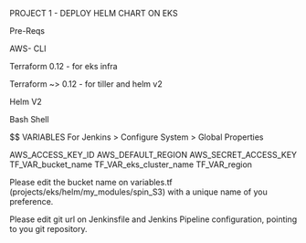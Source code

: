 PROJECT 1 - DEPLOY HELM CHART ON EKS

Pre-Reqs

AWS- CLI

Terraform 0.12 - for eks infra

Terraform ~> 0.12 - for tiller and helm v2

Helm V2

Bash Shell

$$ VARIABLES For Jenkins > Configure System > Global Properties


AWS_ACCESS_KEY_ID
AWS_DEFAULT_REGION
AWS_SECRET_ACCESS_KEY
TF_VAR_bucket_name
TF_VAR_eks_cluster_name
TF_VAR_region

Please edit the bucket name on variables.tf (projects/eks/helm/my_modules/spin_S3) with a unique name of you preference.

Please edit git url on Jenkinsfile and Jenkins Pipeline configuration, pointing to you git repository.
